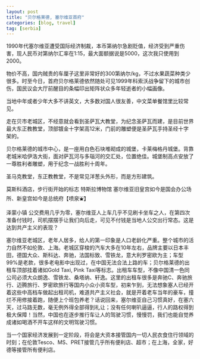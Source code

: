 ```yaml
---
layout: post
title: "贝尔格莱德, 塞尔维亚首府"
categories: [blog, travel]
tag: [serbia]
---
```




1990年代塞尔维亚遭受国际经济制裁，本币第纳尔急剧贬值，经济受到严重伤害，现人民币对第纳尔汇率在1:15，最大面额据说是5000，这次我只使用到2000。


物价不高，国内贼贵的车厘子这里非常好的300第纳尔/kg，不过水果蔬菜种类少很多。时至今日，首府贝尔格莱德依然随处可见1999年科索沃战争留下的城市创伤，国民议会大厅前醒目的条幅印出矩阵状众多年轻逝者的小幅画像。

当地中年或者少年大多不讲英文，大多数对国人很友善，中文菜单餐馆里比较常见。

走在贝市老城区，不经意就会看到圣萨瓦大教堂，为纪念圣萨瓦而建，是目前世界最大东正教教堂，顶部镀金十字架高12米，门前的雕塑便是圣萨瓦手持圣经十字架的。

贝尔格莱德的城市中心，是一座用白色石块堆砌成的城堡，卡莱梅格丹城堡。背靠老城米哈伊洛大街，面对萨瓦河与多瑙河的交汇处，位置绝佳。城堡制高点安放了一尊胜利者雕塑，用于纪念一战胜利十周年。

圣马克教堂，东正教教堂，不是常见洋葱头外形，而是方形建筑。


莫斯科酒店，步行街开始的标志
特斯拉博物馆
塞尔维亚旧皇宫如今是国会办公场所、新皇宫如今是总统府【喷泉⛲️】


泽蒙小镇
公交费用几乎为零，塞尔维亚人上车几乎不见刷卡坐车之人，在第四次准备付钱时，司机摆摆手让我们向后走，可见不付钱是当地人公交出行常态。这是达到共产主义的表现？

塞尔维亚老城区，老年人居多，给人的第一印象是人口老龄化严重。整个城市的活力自然不如伦敦、上海。老城区穿梭的汽车大多在10年左右，品牌主要以日本丰田，德国大众、斯科达、奔驰，法国标致、雪铁龙，意大利罗密欧为主；车型99%是老款，很多老电影中出现过，在中国无法合法上路的车；贝尔格莱德的出租车顶部挂着诸如Gold Taxi, Pink Taxi等标志。出租车车型，不像中国清一色同公司必须大众朗逸、雪铁龙、桑塔纳、轩逸。这里的出租车很多是奔驰C、奔驰旅行、迈腾旅行、罗密欧旅行等国内小众小资车型，初来乍到，无法想象塞人已经开着这些中高档车做起出租司机，难道共产主义社会，就是开着老车当年的豪车，撞烂不用修接着跑，随便上个班包养老？话说回来，塞尔维亚自己习惯真好，在塞六天，过马路无数，毫无例外得全部得到礼让；没有任何喇叭逼逼，行人的路权得到极大保障！当然，中国也在逐步推行车让人的驾驶习惯，慢慢罚，我们也能自觉养成诸如喝酒不开车这样的文明驾驶习惯。

当一个国家经济发展到一定阶段，将会是大资本接管国内一切人民衣食住行领域的时刻；在伦敦Tesco、MS、PRET接管几乎所有便利店、超市；在上海，全家，好德等接管所有便利店。
